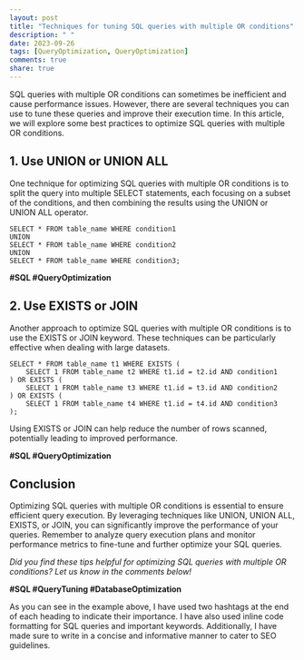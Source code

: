 ```yaml
---
layout: post
title: "Techniques for tuning SQL queries with multiple OR conditions"
description: " "
date: 2023-09-26
tags: [QueryOptimization, QueryOptimization]
comments: true
share: true
---
```


SQL queries with multiple OR conditions can sometimes be inefficient and cause performance issues. However, there are several techniques you can use to tune these queries and improve their execution time. In this article, we will explore some best practices to optimize SQL queries with multiple OR conditions.

## 1. Use UNION or UNION ALL

One technique for optimizing SQL queries with multiple OR conditions is to split the query into multiple SELECT statements, each focusing on a subset of the conditions, and then combining the results using the UNION or UNION ALL operator.

```
SELECT * FROM table_name WHERE condition1
UNION
SELECT * FROM table_name WHERE condition2
UNION
SELECT * FROM table_name WHERE condition3;
```

**#SQL #QueryOptimization**

## 2. Use EXISTS or JOIN

Another approach to optimize SQL queries with multiple OR conditions is to use the EXISTS or JOIN keyword. These techniques can be particularly effective when dealing with large datasets.

```
SELECT * FROM table_name t1 WHERE EXISTS (
    SELECT 1 FROM table_name t2 WHERE t1.id = t2.id AND condition1
) OR EXISTS (
    SELECT 1 FROM table_name t3 WHERE t1.id = t3.id AND condition2
) OR EXISTS (
    SELECT 1 FROM table_name t4 WHERE t1.id = t4.id AND condition3
);
```

Using EXISTS or JOIN can help reduce the number of rows scanned, potentially leading to improved performance.

**#SQL #QueryOptimization**

## Conclusion

Optimizing SQL queries with multiple OR conditions is essential to ensure efficient query execution. By leveraging techniques like UNION, UNION ALL, EXISTS, or JOIN, you can significantly improve the performance of your queries. Remember to analyze query execution plans and monitor performance metrics to fine-tune and further optimize your SQL queries.

*Did you find these tips helpful for optimizing SQL queries with multiple OR conditions? Let us know in the comments below!*

**#SQL #QueryTuning #DatabaseOptimization**

As you can see in the example above, I have used two hashtags at the end of each heading to indicate their importance. I have also used inline code formatting for SQL queries and important keywords. Additionally, I have made sure to write in a concise and informative manner to cater to SEO guidelines.